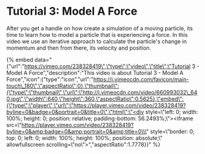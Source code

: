 # Tutorial 3: Model A Force

After you get a handle on how create a simulation of a moving particle, its time to learn how to model a particle that is experiencing a force. In this video we use an iterative approach to calculate the particle's change in momentum and then from there, its velocity and position.

{% embed data="{\"url\":\"https://vimeo.com/238328419\",\"type\":\"video\",\"title\":\"Tutorial 3 - Model A Force\",\"description\":\"This video is about Tutorial 3 - Model A Force\",\"icon\":{\"type\":\"icon\",\"url\":\"https://i.vimeocdn.com/favicon/main-touch\_180\",\"aspectRatio\":0},\"thumbnail\":{\"type\":\"thumbnail\",\"url\":\"http://i.vimeocdn.com/video/660993032\_640.jpg\",\"width\":640,\"height\":360,\"aspectRatio\":0.5625},\"embed\":{\"type\":\"player\",\"url\":\"https://player.vimeo.com/video/238328419?byline=0&badge=0&portrait=0&title=0\",\"html\":\"<div style=\\\"left: 0; width: 100%; height: 0; position: relative; padding-bottom: 56.2493%;\\\"><iframe src=\\\"https://player.vimeo.com/video/238328419?byline=0&amp;badge=0&amp;portrait=0&amp;title=0\\\" style=\\\"border: 0; top: 0; left: 0; width: 100%; height: 100%; position: absolute;\\\" allowfullscreen scrolling=\\\"no\\\"></iframe></div>\",\"aspectRatio\":1.7778}}" %}



